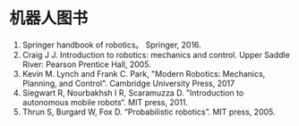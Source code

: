 # 机器人图书

1. Springer handbook of robotics。 Springer, 2016.
2. Craig J J. Introduction to robotics: mechanics and control. Upper Saddle River: Pearson Prentice Hall, 2005.
3. Kevin M. Lynch and Frank C. Park, "Modern Robotics: Mechanics, Planning, and Control". Cambridge University Press, 2017
4. Siegwart R, Nourbakhsh I R, Scaramuzza D. ”Introduction to autonomous mobile robots“. MIT press, 2011.
5. Thrun S, Burgard W, Fox D. “Probabilistic robotics”. MIT press, 2005.
